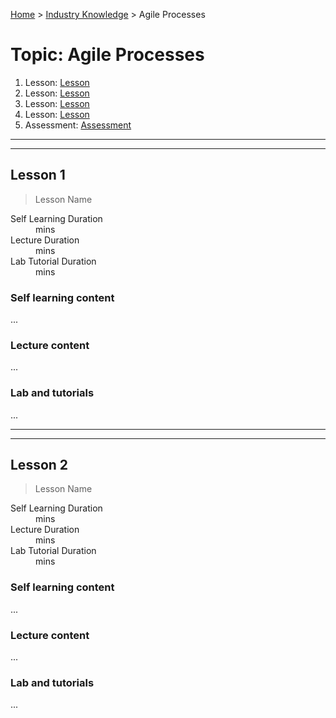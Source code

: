 [Home](../README.md) > [Industry Knowledge](./README.md) > Agile Processes

# Topic: Agile Processes

1. Lesson: [Lesson](#lesson-1)
1. Lesson: [Lesson](#lesson-2)
1. Lesson: [Lesson](#lesson-3)
1. Lesson: [Lesson](#lesson-4)
1. Assessment: [Assessment](#assessment-1)

---

---

## Lesson 1

> Lesson Name

<dl>
<dt>Self Learning Duration</dt>
<dd> mins</dd>
<dt>Lecture Duration</dt>
<dd> mins</dd>
<dt>Lab Tutorial Duration</dt>
<dd> mins</dd>
</dl>

### Self learning content

...

### Lecture content

...

### Lab and tutorials

...

---

---

## Lesson 2

> Lesson Name

<dl>
<dt>Self Learning Duration</dt>
<dd> mins</dd>
<dt>Lecture Duration</dt>
<dd> mins</dd>
<dt>Lab Tutorial Duration</dt>
<dd> mins</dd>
</dl>

### Self learning content

...

### Lecture content

...

### Lab and tutorials

...
